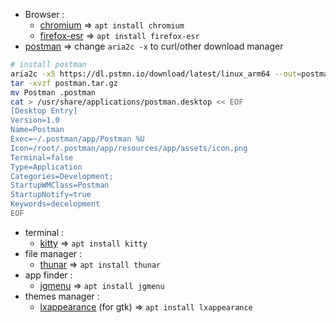 - Browser :
  - [chromium](https://www.chromium.org/chromium-projects/) => `apt install chromium`
  - [firefox-esr](https://www.mozilla.org/en-US/firefox/enterprise/) => `apt install firefox-esr`
- [postman](https://www.postman.com/) =>
change `aria2c -x` to curl/other download manager
```sh
# install postman
aria2c -x5 https://dl.pstmn.io/download/latest/linux_arm64 --out=postman.tar.gz
tar -xvzf postman.tar.gz
mv Postman .postman
cat > /usr/share/applications/postman.desktop << EOF
[Desktop Entry]
Version=1.0
Name=Postman
Exec=~/.postman/app/Postman %U
Icon=/root/.postman/app/resources/app/assets/icon.png
Terminal=false
Type=Application
Categories=Development;
StartupWMClass=Postman
StartupNotify=true
Keywords=decelopment
EOF
```
- terminal :
  - [kitty](https://github.com/kovidgoyal/kitty) => `apt install kitty`
- file manager :
  - [thunar](https://docs.xfce.org/xfce/thunar/start) => `apt install thunar`
- app finder :
  - [jgmenu](https://github.com/jgmenu/jgmenu) => `apt install jgmenu`
- themes manager :
  - [lxappearance](https://github.com/lxde/lxappearance) (for gtk) => `apt install lxappearance`